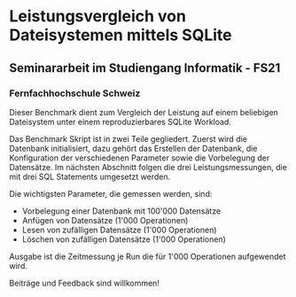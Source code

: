 # Leistungsvergleich von Dateisystemen mittels SQLite
## Seminararbeit im Studiengang Informatik - FS21
### Fernfachhochschule Schweiz

Dieser Benchmark dient zum Vergleich der Leistung auf einem beliebigen Dateisystem unter einem reproduzierbares SQLite Workload.

Das Benchmark Skript ist in zwei Teile gegliedert. Zuerst wird die Datenbank initialisiert, dazu gehört das Erstellen der Datenbank, die Konfiguration der verschiedenen Parameter sowie die Vorbelegung der Datensätze. Im nächsten Abschnitt folgen die drei Leistungsmessungen, die mit drei SQL Statements umgesetzt werden.

Die wichtigsten Parameter, die gemessen werden, sind:

- Vorbelegung einer Datenbank mit 100'000 Datensätze
- Anfügen von Datensätze (1'000 Operationen)
- Lesen von zufälligen Datensätze (1'000 Operationen)
- Löschen von zufälligen Datensätze (1'000 Operationen)

Ausgabe ist die Zeitmessung je Run die für 1'000 Operationen aufgewendet wird.


Beiträge und Feedback sind willkommen!
